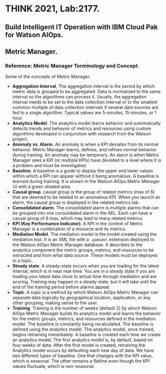 # THINK 2021, Lab:2177.
## Build Intelligent IT Operation with IBM Cloud Pak for Watson AIOps.
## Metric Manager.
### Reference: Metric Manager Terminology and Concept.

Some of the concepts of Metric Manager.

- __Aggregation Interval__, The aggregation interval is the period by which metric data is grouped to be aggregated. Data is normalized to the same interval so the algorithms can process it. Usually, the aggregation interval needs to be set to the data collection interval or to the smallest common multiple of data collection intervals if several data sources are fed to a single algorithm. Typical values are 5 minutes, 15 minutes, or 1 hour.
- __Analytics Model__. The analytics model learns behavior and automatically detects trends and behavior of metrics and resources using custom algorithms developed in conjunction with research from the Watson project.
- __Anomaly vs. Alarm__. An anomaly is when a KPI deviates from its normal behavior. Metric Manager learns, defines, and refines normal behavior during training. An anomaly may be temporary. An alarm is when Metric Manager sees a KPI (or multiple KPIs) have deviated to a level where it is a problem and must be investigated.
- __Baseline__. A baseline is a guide to display the upper and lower values within which a KPI can appear without it being anomalous. A baseline is learned during training. It is shown in the Watson AIOps Metric Manager UI with a green shaded area.
- __Causal group__. causal group is the group of related metrics (max of 6) that are deemed to be related to an anomalous KPI. When you launch an alarm, the causal group is displayed in the related metrics tab.
- __Consolidated alarm__. The consolidated alarm is multiple alarms that can be grouped into one consolidated alarm in the AEL. Each can have a causal group of 6 max, which may lead to many related metrics.
- __KPI (Key Performance Indicator)__. A KPI in the context of Metric Manager is a combination of a resource and its metrics.
- __Mediation Model__. The mediation model is the model created using the mediation tool. It is an XML file with a `.pamodel` extension deployed to the Watson AIOps Metric Manager database. It describes to the analytics component the metric groups, metrics, and resources to be extracted and from what data source. These models must be deployed to a topic.
- __Steady state__. A steady-state occurs when you are loading for the latest interval, which is in near real-time. You are in a steady state if you are loading your latest data close to actual time through mediation and are scoring. Training may happen in a steady state, but it will take until the end of the training period before alarms appear.
- __Topic__. A topic is a method by which Watson AIOps Metric Manager can separate data logically by geographical location, application, or any other grouping, making sense to the user. 
- __Training__. Training is the number of weeks (default 2) by which Watson AIOps Metric Manager builds its analytics model and learns the behavior for the metric groups, metrics, and resources defined in the mediation model.
The baseline is constantly being recalculated. The baseline is defined using the analytics model. The analytics model, once trained, begins retraining immediately. A baseline is created each time we create an analytics model. The first analytics model is, by default, based on four weeks of data. After the first model is created, retraining the Analytics model occurs by defaulting each new day of data.
We have two different types of baseline. One that changes with the KPI value, which is seasonal. The other remains a flatline even though the KPI values fluctuate, which is non-seasonal.